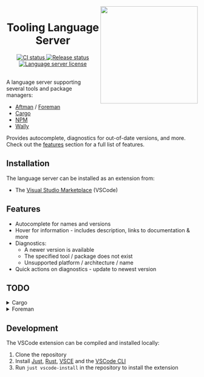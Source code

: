 <!-- markdownlint-disable MD033 -->
<!-- markdownlint-disable MD041 -->

<img align="right" width="256" src="assets/icon-256.png" />

<h1 align="center">Tooling Language Server</h1>

<div align="center">
	<a href="https://github.com/filiptibell/tooling-language-server/actions">
		<img src="https://shields.io/endpoint?url=https://badges.readysetplay.io/workflow/filiptibell/tooling-language-server/ci.yaml" alt="CI status" />
	</a>
	<a href="https://github.com/filiptibell/tooling-language-server/actions">
		<img src="https://shields.io/endpoint?url=https://badges.readysetplay.io/workflow/filiptibell/tooling-language-server/release.yaml" alt="Release status" />
	</a>
	<a href="https://github.com/filiptibell/tooling-language-server/blob/main/LICENSE.txt">
		<img src="https://img.shields.io/github/license/filiptibell/tooling-language-server.svg?label=License&color=informational" alt="Language server license" />
	</a>
</div>

<br/>

A language server supporting several tools and package managers:

- [Aftman](https://github.com/LPGhatguy/aftman) / [Foreman](https://github.com/roblox/foreman)
- [Cargo](https://crates.io)
- [NPM](https://www.npmjs.com)
- [Wally](https://github.com/UpliftGames/wally)

Provides autocomplete, diagnostics for out-of-date versions, and more. <br/>
Check out the [features](#features) section for a full list of features.

## Installation

The language server can be installed as an extension from:

- The [Visual Studio Marketplace](https://marketplace.visualstudio.com/items?itemName=filiptibell.tooling-language-server) (VSCode)

## Features

- Autocomplete for names and versions
- Hover for information - includes description, links to documentation & more
- Diagnostics:
  - A newer version is available
  - The specified tool / package does not exist
  - Unsupported platform / architecture / name
- Quick actions on diagnostics - update to newest version

## TODO

<details>
<summary>Cargo</summary>

Not yet implemented:

- Autocomplete for dependencies - features

</details>

<details>
<summary>Foreman</summary>

Not yet implemented:

- Everything supported by Aftman

</details>

## Development

The VSCode extension can be compiled and installed locally:

1. Clone the repository
2. Install [Just], [Rust], [VSCE] and the [VSCode CLI]
3. Run `just vscode-install` in the repository to install the extension

[Just]: https://github.com/casey/just
[Rust]: https://www.rust-lang.org/tools/install
[VSCE]: https://github.com/microsoft/vscode-vsce
[VSCode CLI]: https://code.visualstudio.com/docs/editor/command-line
